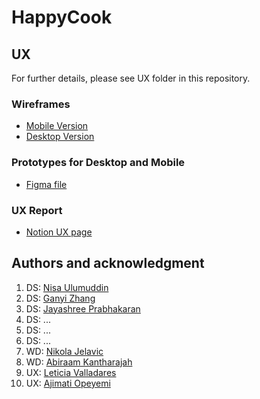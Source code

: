# HappyCook

## UX
For further details, please see UX folder in this repository.

### Wireframes
- [Mobile Version](https://miro.com/app/board/uXjVOZkxDTU=/?invite_link_id=679773140499)
- [Desktop Version](https://miro.com/app/board/uXjVOdmbmc4=/?invite_link_id=583642410797)

### Prototypes for Desktop and Mobile
- [Figma file](https://www.figma.com/file/cFAruddFG2PtB5Wa9CKp0R/Prototype1)

### UX Report
- [Notion UX page](https://happycook.notion.site/HappyCook-UX-b945b4438e014fefbae45cf0bac6adeb)

## Authors and acknowledgment
1. DS: [Nisa Ulumuddin](https://github.com/nisaulumuddin)
2. DS: [Ganyi Zhang](https://github.com/Yii67)
3. DS: [Jayashree Prabhakaran](https://github.com/JayashreePrabhakaran)
4. DS: ...
5. DS: ...
6. DS: ...
7. WD: [Nikola Jelavic](https://github.com/NikolaJelavic)
8. WD: [Abiraam Kantharajah](https://github.com/akrava25)
9. UX: [Leticia Valladares](https://github.com/lavf)
10. UX: [Ajimati Opeyemi](https://github.com/ope1521)

